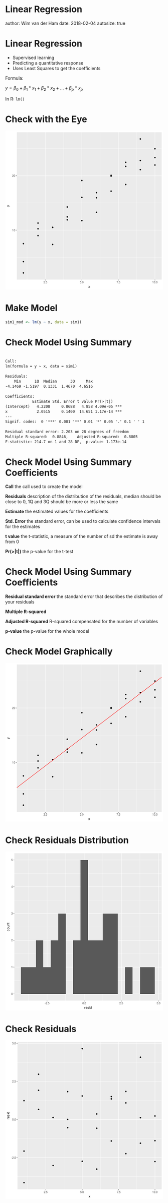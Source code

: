 

Linear Regression
========================================================
author: Wim van der Ham
date: 2018-02-04
autosize: true

Linear Regression
========================================================

- Supervised learning
- Predicting a quantitative response
- Uses Least Squares to get the coefficients

Formula:

$y = β_0 + β_1 * x_1 + β_2 * x_2 + . . . + β_p * x_p$

In R: `lm()`

Check with the Eye
========================================================

![plot of chunk unnamed-chunk-2](lm-figure/unnamed-chunk-2-1.png)

Make Model
========================================================


```r
sim1_mod <- lm(y ~ x, data = sim1)
```

Check Model Using Summary
========================================================


```

Call:
lm(formula = y ~ x, data = sim1)

Residuals:
    Min      1Q  Median      3Q     Max 
-4.1469 -1.5197  0.1331  1.4670  4.6516 

Coefficients:
            Estimate Std. Error t value Pr(>|t|)    
(Intercept)   4.2208     0.8688   4.858 4.09e-05 ***
x             2.0515     0.1400  14.651 1.17e-14 ***
---
Signif. codes:  0 '***' 0.001 '**' 0.01 '*' 0.05 '.' 0.1 ' ' 1

Residual standard error: 2.203 on 28 degrees of freedom
Multiple R-squared:  0.8846,	Adjusted R-squared:  0.8805 
F-statistic: 214.7 on 1 and 28 DF,  p-value: 1.173e-14
```

Check Model Using Summary Coefficients
========================================================

**Call** the call used to create the model

**Residuals** description of the distribution of the residuals, median should be close to 0, 1Q and 3Q should be more or less the same

**Estimate** the estimated values for the coefficients

**Std. Error** the standard error, can be used to calculate confidence intervals for the estimates

**t value** the t-statistic, a measure of the number of sd the estimate is away from 0

**Pr(>|t|)** the p-value for the t-test

Check Model Using Summary Coefficients
========================================================

**Residual standard error** the standard error that describes the distribution of your residuals

**Multiple R-squared**

**Adjusted R-squared** R-squared compensated for the number of variables

**p-value** the p-value for the whole model

Check Model Graphically
========================================================

![plot of chunk unnamed-chunk-5](lm-figure/unnamed-chunk-5-1.png)

Check Residuals Distribution
========================================================

![plot of chunk unnamed-chunk-6](lm-figure/unnamed-chunk-6-1.png)

Check Residuals
========================================================

![plot of chunk unnamed-chunk-7](lm-figure/unnamed-chunk-7-1.png)
